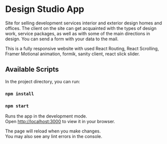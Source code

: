 # Design Studio App

Site for selling development services interior and exterior design homes and offices.
The client on the site can get acquainted with the types of design work, service packages,
as well as with some of the main directions in design. You can send a form with your data to the mail. 

This is a fully responsive website with used  React Routing, React Scrolling, Framer Motional animation, formik, sanity client, react slick slider.

## Available Scripts

In the project directory, you can run:
### `npm install`
### `npm start`

Runs the app in the development mode.\
Open [http://localhost:3000](http://localhost:3000) to view it in your browser.

The page will reload when you make changes.\
You may also see any lint errors in the console.


